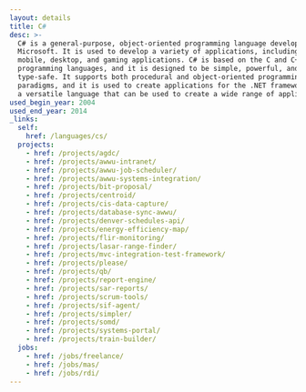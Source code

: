 ```yaml
---
layout: details
title: C#
desc: >-
  C# is a general-purpose, object-oriented programming language developed by
  Microsoft. It is used to develop a variety of applications, including web,
  mobile, desktop, and gaming applications. C# is based on the C and C++
  programming languages, and it is designed to be simple, powerful, and
  type-safe. It supports both procedural and object-oriented programming
  paradigms, and it is used to create applications for the .NET framework. C# is
  a versatile language that can be used to create a wide range of applications.
used_begin_year: 2004
used_end_year: 2014
_links:
  self:
    href: /languages/cs/
  projects:
    - href: /projects/agdc/
    - href: /projects/awwu-intranet/
    - href: /projects/awwu-job-scheduler/
    - href: /projects/awwu-systems-integration/
    - href: /projects/bit-proposal/
    - href: /projects/centroid/
    - href: /projects/cis-data-capture/
    - href: /projects/database-sync-awwu/
    - href: /projects/denver-schedules-api/
    - href: /projects/energy-efficiency-map/
    - href: /projects/flir-monitoring/
    - href: /projects/lasar-range-finder/
    - href: /projects/mvc-integration-test-framework/
    - href: /projects/please/
    - href: /projects/qb/
    - href: /projects/report-engine/
    - href: /projects/sar-reports/
    - href: /projects/scrum-tools/
    - href: /projects/sif-agent/
    - href: /projects/simpler/
    - href: /projects/somd/
    - href: /projects/systems-portal/
    - href: /projects/train-builder/
  jobs:
    - href: /jobs/freelance/
    - href: /jobs/mas/
    - href: /jobs/rdi/
---
```


